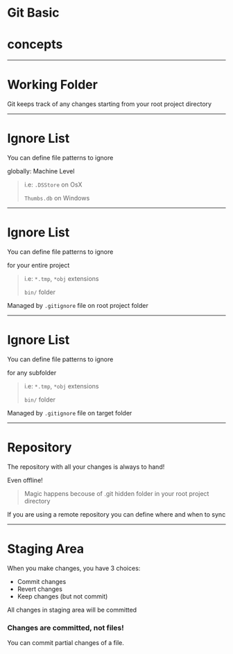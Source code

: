 # Git Basic
# concepts

---

# Working Folder

Git keeps track of any changes starting from your root project directory

---

# Ignore List
You can define file patterns to ignore

globally: Machine Level

> i.e: 
> `.DSStore` on OsX
>
> `Thumbs.db` on Windows

---

# Ignore List
You can define file patterns to ignore

for your entire project

> i.e:
> `*.tmp`, `*obj` extensions
>
> `bin/` folder

Managed by `.gitignore` file on root project folder

---

# Ignore List
You can define file patterns to ignore

for any subfolder

> i.e:
> `*.tmp`, `*obj` extensions
>
> `bin/` folder

Managed by `.gitignore` file on target folder

---

# Repository

The repository with all your changes is always to hand!

Even offline!

> Magic happens becouse of .git hidden folder in your root project directory

If you are using a remote repository you can define where and when to sync

---

# Staging Area

When you make changes, you have 3 choices:

- Commit changes
- Revert changes
- Keep changes (but not commit)

All changes in staging area will be committed

### Changes are committed, not files! <!-- .element: class="fragment" data-fragment-index="0" -->
You can commit partial changes of a file. <!-- .element: class="fragment" data-fragment-index="0" -->